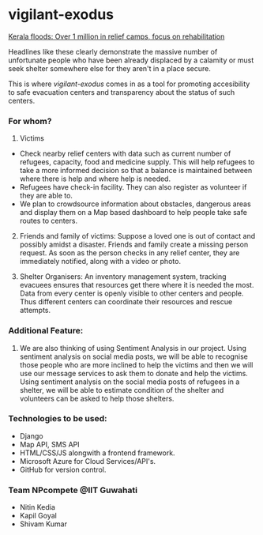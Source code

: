 # vigilant-exodus

[Kerala floods: Over 1 million in relief camps, focus on rehabilitation](http://timesofindia.indiatimes.com/articleshow/65478086.cms?utm_source=contentofinterest&utm_medium=text&utm_campaign=cppst)

Headlines like these clearly demonstrate the massive number of unfortunate people who have been already displaced by a calamity or must seek shelter somewhere else for they aren't in a place secure.

This is where *vigilant-exodus* comes in as a tool for promoting
accesibility to safe evacuation centers and transparency about the status of such centers.

### For whom?

1. Victims
* Check nearby relief centers with data such as current number of refugees, capacity, food and medicine supply. This will help refugees to take a more informed decision so that a balance is maintained between where there is help and where help is needed. 
* Refugees have check-in facility. They can also register as volunteer if they are able to.
* We plan to crowdsource information about obstacles, dangerous areas
and display them on a Map based dashboard to help people take safe routes to centers. 

2. Friends and family of victims:
Suppose a loved one is out of contact and possibly amidst a disaster. Friends and family create a missing person request. As soon as the person checks in any relief center, they are immediately notified, along with a video or photo.   

2. Shelter Organisers: An inventory management system, tracking evacuees ensures that resources get there where it is needed the most. Data from every center is openly visible to other centers and people. Thus different centers can coordinate their resources and rescue attempts.

### Additional Feature:

1. We are also thinking of using Sentiment Analysis in our project. Using sentiment analysis on social media posts, we will be able to recognise those people who are more inclined to help the victims and then we will use our message services to ask them to donate and help the victims. Using sentiment analysis on the social media posts of refugees in a shelter, we will be able to estimate condition of the shelter and volunteers can be asked to help those shelters.

### Technologies to be used:

* Django
* Map API, SMS API
* HTML/CSS/JS alongwith a frontend framework.
* Microsoft Azure for Cloud Services/API's.
* GitHub for version control.

### Team NPcompete @IIT Guwahati
* Nitin Kedia
* Kapil Goyal
* Shivam Kumar